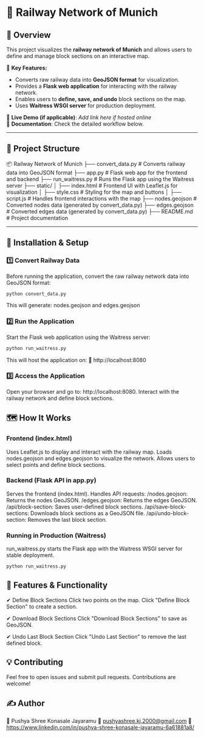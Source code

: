 # 🚆 Railway Network of Munich

## 📌 Overview
This project visualizes the **railway network of Munich** and allows users to define and manage block sections on an interactive map.

📌 **Key Features:**
- Converts raw railway data into **GeoJSON format** for visualization.
- Provides a **Flask web application** for interacting with the railway network.
- Enables users to **define, save, and undo** block sections on the map.
- Uses **Waitress WSGI server** for production deployment.

🔗 **Live Demo (if applicable)**: *Add link here if hosted online*  
📜 **Documentation**: Check the detailed workflow below.

---

## 📂 Project Structure
📦 Railway Network of Munich ├── convert_data.py # Converts railway data into GeoJSON format ├── app.py # Flask web app for the frontend and backend ├── run_waitress.py # Runs the Flask app using the Waitress server ├── static/ │ ├── index.html # Frontend UI with Leaflet.js for visualization │ ├── style.css # Styling for the map and buttons │ ├── script.js # Handles frontend interactions with the map ├── nodes.geojson # Converted nodes data (generated by convert_data.py) ├── edges.geojson # Converted edges data (generated by convert_data.py) ├── README.md # Project documentation

---

## 🔧 Installation & Setup
### **1️⃣ Convert Railway Data**
Before running the application, convert the raw railway network data into GeoJSON format:
```sh
python convert_data.py
```
This will generate:
nodes.geojson and edges.geojson

### **2️⃣ Run the Application**
Start the Flask web application using the Waitress server:
```sh
python run_waitress.py
```
This will host the application on:
📍 http://localhost:8080

### **3️⃣ Access the Application**
Open your browser and go to: http://localhost:8080.
Interact with the railway network and define block sections.

## 🗺️ How It Works
### Frontend (index.html)
  Uses Leaflet.js to display and interact with the railway map.
  Loads nodes.geojson and edges.geojson to visualize the network.
  Allows users to select points and define block sections.
### Backend (Flask API in app.py)
  Serves the frontend (index.html).
  Handles API requests:
    /nodes.geojson: Returns the nodes GeoJSON.
    /edges.geojson: Returns the edges GeoJSON.
    /api/block-section: Saves user-defined block sections.
    /api/save-block-sections: Downloads block sections as a GeoJSON file.
    /api/undo-block-section: Removes the last block section.

### Running in Production (Waitress)
run_waitress.py starts the Flask app with the Waitress WSGI server for stable deployment.
```sh
python run_waitress.py
```
## 🎯 Features & Functionality
✔ Define Block Sections
Click two points on the map.
Click "Define Block Section" to create a section.

✔ Download Block Sections
Click "Download Block Sections" to save as GeoJSON.

✔ Undo Last Block Section
Click "Undo Last Section" to remove the last defined block.

## 💡 Contributing
Feel free to open issues and submit pull requests. Contributions are welcome!

## ✍️ Author
👤 Pushya Shree Konasale Jayaramu
📧 pushyashree.kj.2000@gmail.com
🔗 https://www.linkedin.com/in/pushya-shree-konasale-jayaramu-6a61881a8/
